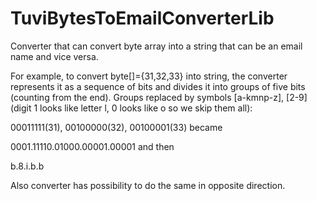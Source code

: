 # TuviBytesToEmailConverterLib
Converter that can convert byte array into a string that can be an email name and vice versa.

For example, to convert byte[]={31,32,33} into string, the converter represents it as a sequence of bits and divides it into groups of five bits (counting from the end). 
Groups replaced by symbols [a-kmnp-z], [2-9] (digit 1 looks like letter l, 0 looks like o so we skip them all):

00011111(31), 00100000(32), 00100001(33) became

0001.11110.01000.00001.00001 and then

b.8.i.b.b

Also converter has possibility to do the same in opposite direction.
